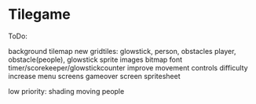 # Tilegame


ToDo:

background tilemap
new gridtiles: glowstick, person, obstacles
player, obstacle(people), glowstick sprite images
bitmap font
timer/scorekeeper/glowstickcounter
improve movement controls
difficulty increase
menu screens
gameover screen
spritesheet

low priority:
shading
moving people